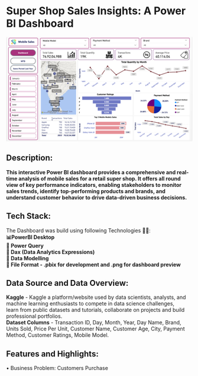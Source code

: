 # Super Shop Sales Insights: A Power BI Dashboard
<img alt="dashboard image" src="https://github.com/tanmay-changade/Mobile-Sales-Dashboard-PowerBI/blob/main/Dashboard%20(Mobile%20Sales%20Analysis).png"/>

## Description:
<b>This interactive Power BI dashboard provides a comprehensive and real-time analysis of mobile sales for a retail super shop. 
It offers all round view of key performance indicators, enabling stakeholders to monitor sales trends, identify top-performing products and brands, 
and understand customer behavior to drive data-driven business decisions.</b>

## Tech Stack:
The Dashboard was build using following Technologies 🧑‍💻:<br>
<b>
📊PowerBI Desktop<br>
📝 Power Query<br>
🧠 Dax (Data Analytics Expressions)<br>
📅 Data Modelling<br>
📂 File Format - .pbix for development and .png for dashboard preview</b>

## Data Source and Data Overview:
<b>Kaggle</b> - Kaggle a platform/website used by data scientists, analysts, and machine learning enthusiasts to compete in data science challenges,<br> learn from public datasets and tutorials, collaborate on projects and build professional portfolios.<br>
<b>Dataset Columns</b> - Transaction ID, Day, Month, Year, Day Name, Brand, Units Sold, Price Per Unit, Customer Name, Customer Age, City, Payment Method, Customer Ratings, Mobile Model.

## Features and Highlights:
• Business Problem:
Customers Purchase 
